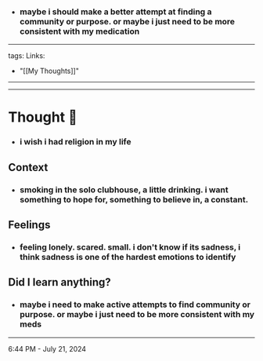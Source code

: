 - ### maybe i should make a better attempt at finding a community or purpose. or maybe i just need to be more consistent with my medication
---
tags: 
Links:
  - "[[My Thoughts]]"
---
- - - 
# Thought 💭 
- ### **i wish i had religion in my life**
## Context
- ### smoking in the solo clubhouse, a little drinking. i want something to hope for, something to believe in, a constant. 
## Feelings
- ### feeling lonely. scared. small. i don't know if its sadness, i think sadness is one of the hardest emotions to identify  
## Did I learn anything?
- ### maybe i need to make active attempts to find community or purpose. or maybe i just need to be more consistent with my meds

- - - 
6:44 PM - July 21, 2024
